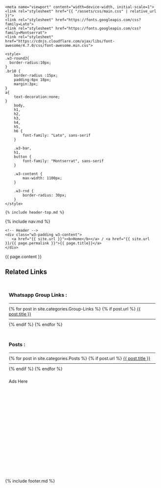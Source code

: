 <!DOCTYPE html>
<html lang="en">

<head>
    <title>{{page.title}} - Whatsappgrouplink.in</title>
    <meta name="description"
        content="{{ page.discription }}">
    <meta name="keywords"
        content="whatsapp group link, whatsapp group links, whatsappgroups links, whatsapp groups link, indian whatsapp group link">
    <meta name="author" content="Whatsapp Group Link">
    <meta charset="UTF-8">
<link rel="icon" type="image/x-icon" href="{{ site.url }}/images/logo.png">

<meta name="google-adsense-account" content="ca-pub-1638799423963498">
<script async src="https://pagead2.googlesyndication.com/pagead/js/adsbygoogle.js?client=ca-pub-1638799423963498"
     crossorigin="anonymous"></script>

<!-- Google tag (gtag.js) -->
<script async src="https://www.googletagmanager.com/gtag/js?id=G-YH3VZ65152"></script>
<script>
  window.dataLayer = window.dataLayer || [];
  function gtag(){dataLayer.push(arguments);}
  gtag('js', new Date());

  gtag('config', 'G-YH3VZ65152');
</script>
    <meta name="viewport" content="width=device-width, initial-scale=1">
    <link rel="stylesheet" href="{{ "/assets/css/main.css" | relative_url }}">
    <link rel="stylesheet" href="https://fonts.googleapis.com/css?family=Lato">
    <link rel="stylesheet" href="https://fonts.googleapis.com/css?family=Montserrat">
    <link rel="stylesheet" href="https://cdnjs.cloudflare.com/ajax/libs/font-awesome/4.7.0/css/font-awesome.min.css">

    <style>
    .w3-round2{
      border-radius:10px;
    }
    .br10 {
        border-radius :15px;
        padding:6px 18px;
        margin:3px;
    }
    a{
        text-decoration:none;
    }
        body,
        h1,
        h2,
        h3,
        h4,
        h5,
        h6 {
            font-family: "Lato", sans-serif
        }

        .w3-bar,
        h1,
        button {
            font-family: "Montserrat", sans-serif
        }

        .w3-content {
            max-width: 1100px;
        }

        .w3-rnd {
            border-radius: 30px;
        }
    </style>
</head>

<body>

    {% include header-top.md %}
{% include nav.md %}
 
    <!-- Header -->
    <div class="w3-padding w3-content">
       <a href="{{ site.url }}"><b>Home</b></a> / <a href="{{ site.url }}/{{ page.permalink }}">{{ page.title}}</a>
    </div>
   <div class="w3-row w3-content">
  <div class="w3-twothird">
    <div class="w3-content w3-padding">
       {{ page.content }}
    </div>
    </div>

  <div class="w3-third space w3-padding">

  <div class="w3-row" style="margin-top: 8px;">
  <h2 class="w3-xlarge w3-margin-top">Related Links</h2>
</div>

  <div class="w3-row w3-margin-top w3-light-grey" style="padding:12px; border-radius: 15px;">
  <h3 class="w3-large">Whatsapp Group Links :</h3>
  <hr style="border:1px solid #ffffff; margin:8px 0px;">
 {% for post in site.categories.Group-Links %}
    {% if post.url %}
        <a class="w3-tag w3-white br10" href="{{ post.url }}">{{ post.title }}</a></li>
    <hr style="border:0px #ffffff; margin:8px 0px;">
    {% endif %}
  {% endfor %}

  </div>

<div class="w3-row w3-margin-top w3-light-grey" style="padding:12px; border-radius: 15px;">
  <h3 class="w3-large">Posts :</h3>
  <hr style="border:1px solid #ffffff; margin:8px 0px;">
 {% for post in site.categories.Posts %}
    {% if post.url %}
        <a class="w3-tag w3-white br10" href="{{ post.url }}">{{ post.title }}</a></li>
    <hr style="border:0px #ffffff; margin:8px 0px;">
    {% endif %}
  {% endfor %}

  </div>



  <div class="w3-row w3-margin-top w3-border w3-display-container" style="padding:12px; border-radius: 15px; height:300px;">
 <div class="w3-display-middle"> Ads Here</div>

  </div>

</div>
</div>
</div>

   {% include footer.md %}

   <script>
function myFunction2(id) {
  var x = document.getElementById(id);
  if (x.className.indexOf("w3-show") == -1) {
    x.className += " w3-show";
  } else { 
    x.className = x.className.replace(" w3-show", "");
  }
}
</script>


</body>

</html>

